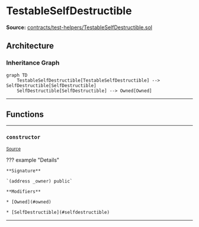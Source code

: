 # TestableSelfDestructible

**Source:** [contracts/test-helpers/TestableSelfDestructible.sol](https://github.com/Synthetixio/synthetix/tree/develop/contracts/test-helpers/TestableSelfDestructible.sol)

## Architecture

### Inheritance Graph

```mermaid
graph TD
    TestableSelfDestructible[TestableSelfDestructible] --> SelfDestructible[SelfDestructible]
    SelfDestructible[SelfDestructible] --> Owned[Owned]
```

---

## Functions

---

### `constructor`
<sub>[Source](https://github.com/Synthetixio/synthetix/tree/develop/contracts/test-helpers/TestableSelfDestructible.sol#L8)</sub>

??? example "Details"

    **Signature**

    `(address _owner) public`

    **Modifiers**

    * [Owned](#owned)

    * [SelfDestructible](#selfdestructible)

---

